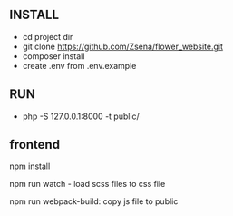 **INSTALL**
-
- cd project dir
- git clone https://github.com/Zsena/flower_website.git
- composer install
- create .env from .env.example

**RUN**
-
- php -S 127.0.0.1:8000 -t public/


## frontend 

npm install

npm run watch - load scss files to css file

npm run webpack-build: copy js file to public
